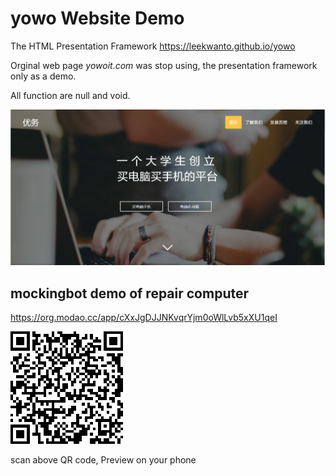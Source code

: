 # yowo Website Demo
The HTML Presentation Framework https://leekwanto.github.io/yowo

Orginal web page *yowoit.com* was stop using, the presentation framework only as a demo.

All function are null and void.

![](/Screenshots1.png)


## mockingbot demo of repair computer 

https://org.modao.cc/app/cXxJgDJJNKvqrYjm0oWlLvb5xXU1qeI

![](/mockingbot.png)

scan above QR code, Preview on your phone
